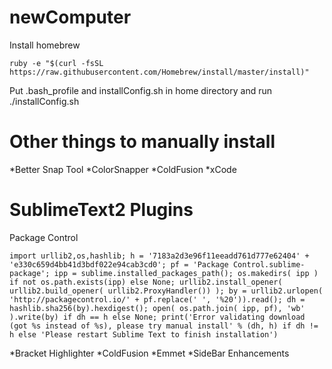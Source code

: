 newComputer
===========

Install homebrew

	ruby -e "$(curl -fsSL https://raw.githubusercontent.com/Homebrew/install/master/install)"

Put .bash_profile and installConfig.sh in home directory and run ./installConfig.sh

Other things to manually install
================================

*Better Snap Tool
*ColorSnapper
*ColdFusion
*xCode

SublimeText2 Plugins
====================

Package Control

	import urllib2,os,hashlib; h = '7183a2d3e96f11eeadd761d777e62404' + 'e330c659d4bb41d3bdf022e94cab3cd0'; pf = 'Package Control.sublime-package'; ipp = sublime.installed_packages_path(); os.makedirs( ipp ) if not os.path.exists(ipp) else None; urllib2.install_opener( urllib2.build_opener( urllib2.ProxyHandler()) ); by = urllib2.urlopen( 'http://packagecontrol.io/' + pf.replace(' ', '%20')).read(); dh = hashlib.sha256(by).hexdigest(); open( os.path.join( ipp, pf), 'wb' ).write(by) if dh == h else None; print('Error validating download (got %s instead of %s), please try manual install' % (dh, h) if dh != h else 'Please restart Sublime Text to finish installation')

*Bracket Highlighter
*ColdFusion
*Emmet
*SideBar Enhancements
